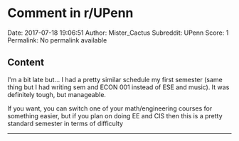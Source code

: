 # Comment in r/UPenn

Date: 2017-07-18 19:06:51
Author: Mister_Cactus
Subreddit: UPenn
Score: 1
Permalink: No permalink available

## Content

I'm a bit late but...
I had a pretty similar schedule my first semester (same thing but I had writing sem and ECON 001 instead of ESE and music). It was definitely tough, but manageable.

If you want, you can switch one of your math/engineering courses for something easier, but if you plan on doing EE and CIS then this is a pretty standard semester in terms of difficulty

---
